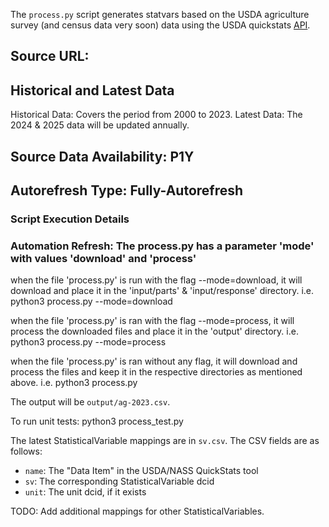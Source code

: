 The `process.py` script generates statvars based on the 
USDA agriculture survey (and census data very soon) data 
using the USDA quickstats [API][api].

## Source URL:
[api]: https://quickstats.nass.usda.gov/api/

## Historical and Latest Data
Historical Data: Covers the period from 2000 to 2023.
Latest Data: The 2024 & 2025 data will be updated annually.

## Source Data Availability: P1Y 

## Autorefresh Type: Fully-Autorefresh 

### Script Execution Details

### Automation Refresh: The process.py has a parameter 'mode' with values 'download' and 'process'

when the file 'process.py' is run with the flag --mode=download, it will  download and place it in the 'input/parts' & 'input/response' directory. i.e. python3 process.py --mode=download

when the file 'process.py' is ran with the flag --mode=process, it will process the downloaded files and place it in the 'output' directory. i.e. python3 process.py --mode=process

when the file 'process.py' is ran without any flag, it will download and process the files and keep it in the respective directories as mentioned above. i.e. python3 process.py

The output will be `output/ag-2023.csv`.

To run unit tests:
    python3 process_test.py

The latest StatisticalVariable mappings are in `sv.csv`. The CSV fields are as follows: 

* `name`: The "Data Item" in the USDA/NASS QuickStats tool 
* `sv`: The corresponding StatisticalVariable dcid
* `unit`: The unit dcid, if it exists 

TODO: Add additional mappings for other StatisticalVariables.

